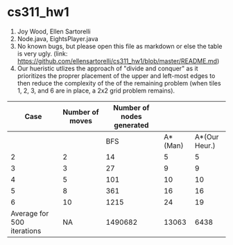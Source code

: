 # cs311_hw1
1. Joy Wood, Ellen Sartorelli
2. Node.java, EightsPlayer.java
3. No known bugs, but please open this file as markdown or else the table is very ugly. (link: https://github.com/ellensartorelli/cs311_hw1/blob/master/README.md)
4. Our hueristic utlizes the approach of "divide and conquer" as it prioritizes the proprer placement of the upper and left-most edges to then reduce the complexity of the of the remaining problem (when tiles 1, 2, 3, and 6 are in place, a 2x2 grid problem remains).

|Case   	|  Number of moves 	|   Number of nodes generated	|   	|   	|
|---	|---	|---	|---	|---	|
|   	|   	|   BFS	|  A*(Man) 	| A*(Our Heur.)  	|
|   2	|  2 	|   14	|   5	|   5	|
|   3	|  3 	|   27	|   9	|   9	|
|   4	|  5 	|   101	|   10	|   10	|
|   5	|  8 	|  361 	|   16	|  16 	|
|   6	|   10	|   1215	|  24 	|   19	|
|  Average for 500 iterations	|  NA 	|  1490682  	|  13063 	|  6438 	|


